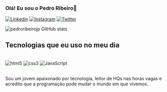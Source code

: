 ### Olá! Eu sou o Pedro Ribeiro🖖

[![Linkedin](https://img.shields.io/badge/LinkedIn-0077B5?style=for-the-badge&logo=linkedin&logoColor=white)](https://www.linkedin.com/in/pedro-ribeiro-7728281ba/)
[![Instagram](https://img.shields.io/badge/Instagram-E4405F?style=for-the-badge&logo=instagram&logoColor=white)](https://www.instagram.com/pedroribeiro_jp/)
[![Twitter](https://img.shields.io/badge/Twitter-1DA1F2?style=for-the-badge&logo=twitter&logoColor=white)](https://twitter.com/pedroribeiro_jp)


![pedroribeirojp GitHub stats](https://github-readme-stats.vercel.app/api?username=pedroribeirojp&show_icons=true&theme=dracula)


## Tecnologias que eu uso no meu dia 

<div style="display: inline_block"><br>
<img align="center" alt="html5" src="https://img.shields.io/badge/HTML5-E34F26?style=for-the-badge&logo=html5&logoColor=white">
<img align="center" alt="css3" src="https://img.shields.io/badge/CSS3-1572B6?style=for-the-badge&logo=css3&logoColor=white">
<img align="center" alt="JavaScript" src="https://img.shields.io/badge/JavaScript-F7DF1E?style=for-the-badge&logo=javascript&logoColor=black">
 </div><br/>
 
 
 Sou um jovem apaixonado por tecnologia, leitor de HQs nas horas vagas e acredito que a programação pode mudar o mundo em que vivemos.

